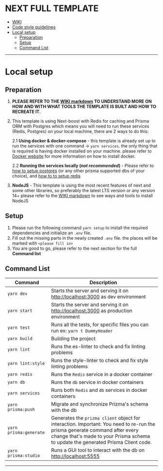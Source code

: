 # NEXT FULL TEMPLATE
<!-- TOC -->
- [WIKI](./docs/WIKI.md)
- [Code style guidelines](./docs/CODE_STYLE.md)
- [Local setup](#local-setup)
  - [Preparation](#preparation)
  - [Setup](#setup)
  - [Command List](#command-list)


<!-- /TOC -->
---
# Local setup
## Preparation
1. <b>PLEASE REFER TO THE [WIKI markdown](./docs/WIKI.md) TO UNDERSTAND MORE ON HOW AND WITH WHAT TOOLS THE TEMPLATE IS BUILT AND HOW TO RECREATE IT.</b>
2. This template is using Next-boost with Redis for caching and Prisma ORM with Postgres which means you will need to run these services (Redis, Postgres) on your local machine, there are 2 ways to do this:

    2.1 <b>Using docker & docker-compose</b> - this template is already set up to run the services with one command -> `yarn services`. the only thing that is required is having docker installed on your machine. please refer to [Docker website](https://docs.docker.com/get-docker/) for more information on how to install docker.

    2.2 <b>Running the services locally (*not recommended*)</b> - Please refer to [how to setup postgres](https://postgresapp.com/) (or any other prisma supported dbs of your choice), and [how to to setup redis](https://redis.io/docs/getting-started/)

3. <b>NodeJS</b> - This template is using the most recent features of next and some other libraries, so preferably the latest LTS version or any version 14+ please refer to the [WIKI markdown](./docs/WIKI.md) to see ways and tools to install NodeJS

## Setup
1. Please run the following command `yarn setup` to install the required dependencies and initialize an `.env` file.
2. Fill out the missing parts in the newly created `.env` file. the places will be marked with `<please fill in>`
3. You are good to go, please refer to the next section for the full <b>Command list</b>

## Command List
|Command               |Description                                                                                                 |
|----------------------|------------------------------------------------------------------------------------------------------------|
|`yarn dev`            |Starts the server and serving it on [http://localhost:3000](http://localhost:3000) as dev environment       |
|`yarn start`          |Starts the server and serving it on [http://localhost:3000](http://localhost:3000) as production environment|
|`yarn test`           |Runs all the tests, for specific files you can run ex: `yarn t DummyHeader`                                 |
|`yarn build`          |Building the project                                                                                        |
|`yarn lint`           |Runs the es-linter to check and fix linting problems                                                        |
|`yarn lint:style`     |Runs the style-linter to check and fix style linting problems                                               |
|`yarn redis`          |Runs the `Redis` service in a docker container                                                              |
|`yarn db`             |Runs the `db` service in docker containers                                                                  |
|`yarn services`       |Runs both `Redis` and `db` services in docker containers                                                    |
|`yarn prisma:push`    |Migrate and synchronize Prizma's schema with the db                                                         |
|`yarn prisma:generate`|Generates the `prizma client` object for interaction. Important: You need to re-run the prisma generate command after every change that's made to your Prisma schema to update the generated Prisma Client code.                                                |
|`yarn prisma:studio`|Runs a GUI tool to interact with the db on [http://localhost:5555](http://localhost:5555)                     |
---
